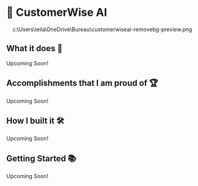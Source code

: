 # 💬 CustomerWise AI

<div align="center">
    c:\Users\leila\OneDrive\Bureau\customerwiseai-removebg-preview.png
</div>

## What it does 🚀

Upcoming Soon!

## Accomplishments that I am proud of 🏆

Upcoming Soon!

## How I built it 🛠️

Upcoming Soon!

## Getting Started 📚

Upcoming Soon!